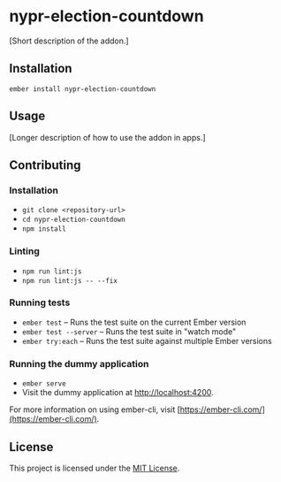 nypr-election-countdown
==============================================================================

[Short description of the addon.]

Installation
------------------------------------------------------------------------------

```
ember install nypr-election-countdown
```


Usage
------------------------------------------------------------------------------

[Longer description of how to use the addon in apps.]


Contributing
------------------------------------------------------------------------------

### Installation

* `git clone <repository-url>`
* `cd nypr-election-countdown`
* `npm install`

### Linting

* `npm run lint:js`
* `npm run lint:js -- --fix`

### Running tests

* `ember test` – Runs the test suite on the current Ember version
* `ember test --server` – Runs the test suite in "watch mode"
* `ember try:each` – Runs the test suite against multiple Ember versions

### Running the dummy application

* `ember serve`
* Visit the dummy application at [http://localhost:4200](http://localhost:4200).

For more information on using ember-cli, visit [https://ember-cli.com/](https://ember-cli.com/).

License
------------------------------------------------------------------------------

This project is licensed under the [MIT License](LICENSE.md).
